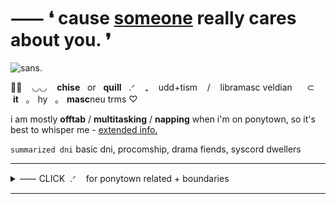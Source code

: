 # ⸺ ❛ cause [someone](https://www.youtube.com/watch?v=zNd4apsr3WE) really cares about you. ❜
![sans.](https://i.postimg.cc/52yS3j6S/image-2024-03-17-220458766.png)

🦴💤 ‎ ‎ ‎ ◡◡ ‎ ‎ ‎ **chise** ‎ ‎ ‎or ‎ ‎ **‎quill** ‎ ‎ ‎.ᐟ ‎ ‎ ‎ ₊ ‎ ‎ ‎ udd+tism ‎ ‎ ‎ / ‎ ‎ ‎ libramasc veldian ‎ ‎ ‎ ‎ ‎ ‎⊂ ‎ ‎ ‎ ‎ ‎ **it** ‎ ‎ ｡ ‎ ‎ hy ‎ ‎ ｡ ‎ ‎ **masc**neu trms ♡ 

i am mostly **offtab** / **multitasking** / **napping** when i'm on ponytown, so it's best to whisper me - [extended info.](https://rentry.co/Iightners)

`summarized dni` basic dni, procomship, drama fiends, syscord dwellers


***
<details>

<summary>⸺ CLICK ‎ ‎.ᐟ ‎ ‎ ‎ ‎for ponytown related + boundaries</summary>
 
 
#### frequently at the ut & au area, mostly with friends or sitting alone and observing whatever. i have low social battery, so approach with care - most times i am not up to conversation and just want to hang around ‎ ‎ ‎ ヾ(˶ᵔ ᗜ ᵔ˶)

if i don't know you, please don't cuddle and hide behind me - it gets very awkward very fast, and i'll just move away. friends/green names + friends-of-friends are fine, though. i don't care as long as i know of you.

do not copy, upload, or take heavy inspo off my skins - i'll perma-hide if i think you did. on the other hand, compliments are crowns are highly appreciated. ...yes...give me an ego boost....

irls / da's & tt havers, int sparingly?!! i don't like feeding into others delusions, as it does some harm to me as well as an UDD haver, anywho - fictkins and c'links int freely! ‎ ‎ ‎ ദ്ദി(=•ω•=)๋࣭ 

'm extremely weary of underlust skins, i do not care who you are & most times i'll hide you out of spite. call it a 'trigger' for me or whatever, but that shit is disgusting. no exceptions, soz </3

</details>

***
